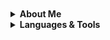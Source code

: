 <div align="inline">
<img src="https://komarev.com/ghpvc/?username=nainiayoub&style=flat-square&color=blue" alt=""/>
<a href="https://www.linkedin.com/in/ayoub-nainia/?locale=en_US">
<img src="https://img.shields.io/badge/-Linkedin-blue?style=flat&logo=Linkedin&logoColor=white" alt=""/>
<a/>

</div>
<br/>


<details>
    <summary><b>About Me</b></summary><br/>
    • Lifelong learner of the tech industry with a large appetite for fresh and relevant data.<br/>
    • Currently working on automatic extraction of information on plant species from digitized floras.<br/>
    • I leverage data and models to solve domain-specific problems.<br/>
</details>
<details>
    <summary><b>Languages & Tools</b></summary><br/>
    <div>
    
  <img src="https://github.com/devicons/devicon/blob/master/icons/python/python-original-wordmark.svg" title="Python" alt="Python" width="40" height="40"/>&nbsp;
  <img src="https://github.com/devicons/devicon/blob/master/icons/jupyter/jupyter-original-wordmark.svg" title="Jupyter" alt="Jupyter" width="40" height="40"/>&nbsp;
  <img src="https://github.com/devicons/devicon/blob/master/icons/tensorflow/tensorflow-original-wordmark.svg" title="Tensorflow" alt="Tensorflow" width="40" height="40"/>&nbsp;
  <img src="https://github.com/devicons/devicon/blob/master/icons/numpy/numpy-original.svg" title="numpy" alt="numpy" width="40" height="40"/>&nbsp;
  <img src="https://github.com/devicons/devicon/blob/master/icons/heroku/heroku-original.svg" title="Heroku" alt="Heroku" width="40" height="40"/>&nbsp;
  <img src="https://github.com/devicons/devicon/blob/master/icons/pandas/pandas-original.svg" title="Pandas" alt="Pandas " width="40" height="40"/>&nbsp;
  <img src="https://github.com/devicons/devicon/blob/master/icons/fastapi/fastapi-original.svg" title="Git" alt="fastapi" width="40" height="40"/>&nbsp;
  <img src="https://github.com/devicons/devicon/blob/master/icons/git/git-original-wordmark.svg" title="Git" alt="Git" width="40" height="40"/>
          
</div>
</details>




